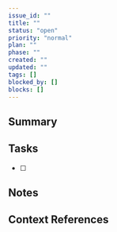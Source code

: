 ```yaml
---
issue_id: ""
title: ""
status: "open"
priority: "normal"
plan: ""
phase: ""
created: ""
updated: ""
tags: []
blocked_by: []
blocks: []
---
```


## Summary


## Tasks
- [ ] 

## Notes


## Context References